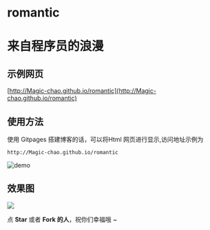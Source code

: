 # romantic
# 来自程序员的浪漫

## 示例网页
[http://Magic-chao.github.io/romantic](http://Magic-chao.github.io/romantic)

## 使用方法

使用 Gitpages 搭建博客的话，可以将Html 网页进行显示,访问地址示例为

`http://Magic-chao.github.io/romantic`

![demo](https://ws1.sinaimg.cn/large/c3a916a7gy1fnqsygoap5j20le09e3z7.jpg)

## 效果图

![](./result.gif)

点 **Star** 或者 **Fork 的人**，祝你们幸福哦 ~
